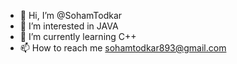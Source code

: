 - 👋 Hi, I’m @SohamTodkar
- 👀 I’m interested in JAVA
- 🌱 I’m currently learning C++
- 📫 How to reach me sohamtodkar893@gmail.com


<!---
SohamTodkar/SohamTodkar is a ✨ special ✨ repository because its `README.md` (this file) appears on your GitHub profile.
You can click the Preview link to take a look at your changes.
--->
